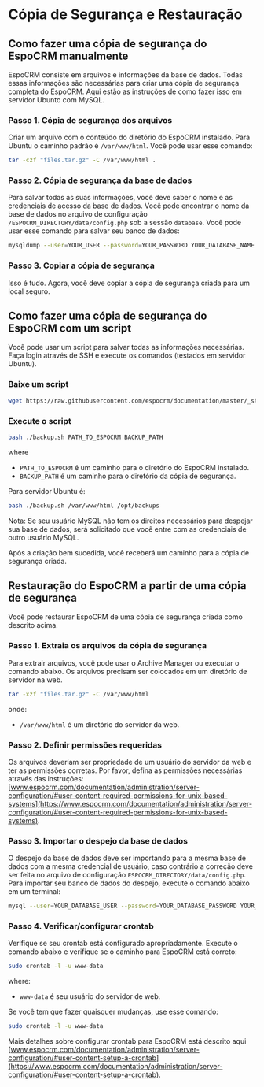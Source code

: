 # Cópia de Segurança e Restauração

## Como fazer uma cópia de segurança do EspoCRM manualmente

EspoCRM consiste em arquivos e informações da base de dados. Todas essas informações são necessárias para criar uma cópia de segurança completa do EspoCRM. Aqui estão as instruções de como fazer isso em servidor Ubunto com MySQL.

### Passo 1. Cópia de segurança dos arquivos

Criar um arquivo com o conteúdo do diretório do EspoCRM instalado. Para Ubuntu o caminho padrão é `/var/www/html`. Você pode usar esse comando:

```bash
tar -czf "files.tar.gz" -C /var/www/html .
```

### Passo 2. Cópia de segurança da base de dados

Para salvar todas as suas informações, você deve saber o nome e as credenciais de acesso da base de dados. Você pode encontrar o nome da base de dados no arquivo de configuração `/ESPOCRM_DIRECTORY/data/config.php` sob a sessão `database`. Você pode usar esse comando para salvar seu banco de dados:

```bash
mysqldump --user=YOUR_USER --password=YOUR_PASSWORD YOUR_DATABASE_NAME > "db.sql"
```

### Passo 3. Copiar a cópia de segurança

Isso é tudo. Agora, você deve copiar a cópia de segurança criada para um local seguro.


## Como fazer uma cópia de segurança do EspoCRM com um script

Você pode usar um script para salvar todas as informações necessárias. Faça login através de SSH e execute os comandos (testados em servidor Ubuntu).

### Baixe um script

```bash
wget https://raw.githubusercontent.com/espocrm/documentation/master/_static/scripts/backup.sh
```

### Execute o script

```bash
bash ./backup.sh PATH_TO_ESPOCRM BACKUP_PATH
```
where
 * `PATH_TO_ESPOCRM` é um caminho para o diretório do EspoCRM instalado.
 * `BACKUP_PATH` é um caminho para o diretório da cópia de segurança.

Para servidor Ubuntu é:

```bash
bash ./backup.sh /var/www/html /opt/backups
```

Nota: Se seu usuário MySQL não tem os direitos necessários para despejar sua base de dados, será solicitado que você entre com as credenciais de outro usuário MySQL.

Após a criação bem sucedida, você receberá um caminho para a cópia de segurança criada.

## Restauração do EspoCRM a partir de uma cópia de segurança

Você pode restaurar EspoCRM de uma cópia de segurança criada como descrito acima.

### Passo 1. Extraia os arquivos da cópia de segurança

Para extrair arquivos, você pode usar o Archive Manager ou executar o comando abaixo. Os arquivos precisam ser colocados em um diretório de servidor na web.

```bash
tar -xzf "files.tar.gz" -C /var/www/html
```
onde:
 * `/var/www/html` é um diretório do servidor da web.

### Passo 2. Definir permissões requeridas

Os arquivos deveriam ser propriedade de um usuário do servidor da web e ter as permissões corretas. Por favor, defina as permissões necessárias através das instruções: [www.espocrm.com/documentation/administration/server-configuration/#user-content-required-permissions-for-unix-based-systems](https://www.espocrm.com/documentation/administration/server-configuration/#user-content-required-permissions-for-unix-based-systems).

### Passo 3. Importar o despejo da base de dados

O despejo da base de dados deve ser importando para a mesma base de dados com a mesma credencial de usuário, caso contrário a correção deve ser feita no arquivo de configuração `ESPOCRM_DIRECTORY/data/config.php`. Para importar seu banco de dados do despejo, execute o comando abaixo em um terminal:

```bash
mysql --user=YOUR_DATABASE_USER --password=YOUR_DATABASE_PASSWORD YOUR_DATABASE_NAME < db.sql
```

### Passo 4. Verificar/configurar crontab

Verifique se seu crontab está configurado apropriadamente. Execute o comando abaixo e verifique se o caminho para EspoCRM está correto:

```bash
sudo crontab -l -u www-data
```
where:
 * `www-data` é seu usuário do servidor de web.

Se você tem que fazer quaisquer mudanças, use esse comando:

```bash
sudo crontab -l -u www-data
```

Mais detalhes sobre configurar crontab para EspoCRM está descrito aqui [www.espocrm.com/documentation/administration/server-configuration/#user-content-setup-a-crontab](https://www.espocrm.com/documentation/administration/server-configuration/#user-content-setup-a-crontab).
